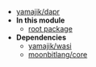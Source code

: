 - [yamajik/dapr](yamajik/dapr/)
- **In this module**
  - [root package](yamajik/dapr/members)
- **Dependencies**
  - [yamajik/wasi](yamajik/wasi/)
  - [moonbitlang/core](moonbitlang/core/)